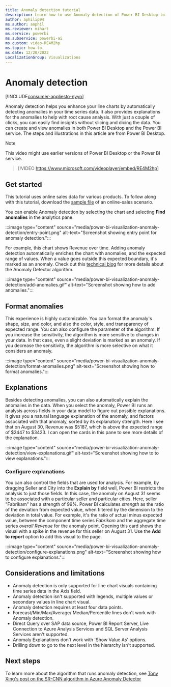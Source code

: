 ```yaml
---
title: Anomaly detection tutorial
description: Learn how to use Anomaly detection of Power BI Desktop to add anomalies, format anomalies, and view and configure explanations.
author: aphilip94
ms.author: anphil
ms.reviewer: mihart
ms.service: powerbi
ms.subservice: powerbi-ai
ms.custom: video-RE4M2hp
ms.topic: how-to
ms.date: 12/20/2022
LocalizationGroup: Visualizations
---
```

# Anomaly detection

[!INCLUDE[consumer-appliesto-nyyn](../includes/consumer-appliesto-nyyn.md)]

Anomaly detection helps you enhance your line charts by automatically detecting anomalies in your time series data. It also provides explanations for the anomalies to help with root cause analysis.  With just a couple of clicks, you can easily find insights without slicing and dicing the data. You can create and view anomalies in both Power BI Desktop and the Power BI service. The steps and illustrations in this article are from Power BI Desktop.

 > [!NOTE]  
 > This video might use earlier versions of Power BI Desktop or the Power BI service.

 >[!VIDEO https://www.microsoft.com/videoplayer/embed/RE4M2hp]

## Get started

This tutorial uses online sales data for various products. To follow along with this tutorial, download the [sample file](https://github.com/microsoft/powerbi-desktop-samples/blob/main/Monthly%20Desktop%20Blog%20Samples/2020/2020SU09%20Blog%20Demo%20-%20September.pbix) of an online-sales scenario.

You can enable Anomaly detection by selecting the chart and selecting **Find anomalies** in the analytics pane.

:::image type="content" source="media/power-bi-visualization-anomaly-detection/entry-point.png" alt-text="Screenshot showing entry point for anomaly detection.":::

 For example, this chart shows Revenue over time. Adding anomaly detection automatically enriches the chart with anomalies, and the expected range of values. When a value goes outside this expected boundary, it's marked as an anomaly. Check out this [technical blog](https://techcommunity.microsoft.com/t5/ai-customer-engineering-team/overview-of-sr-cnn-algorithm-in-azure-anomaly-detector/ba-p/982798) for more details about the Anomaly Detector algorithm.

:::image type="content" source="media/power-bi-visualization-anomaly-detection/add-anomalies.gif" alt-text="Screenshot showing how to add anomalies.":::

## Format anomalies

This experience  is highly customizable. You can format the anomaly's shape, size, and color, and also the color, style, and transparency of expected range. You can also configure the parameter of the algorithm.  If you increase the sensitivity, the algorithm is more sensitive to changes in your data. In that case, even a slight deviation is marked as an anomaly. If you decrease the sensitivity, the algorithm is more selective on what it considers an anomaly.

:::image type="content" source="media/power-bi-visualization-anomaly-detection/format-anomalies.png" alt-text="Screenshot showing how to format anomalies.":::

## Explanations

Besides detecting anomalies, you can also automatically explain the anomalies in the data. When you select the anomaly, Power BI runs an analysis across fields in your data model to figure out possible explanations. It gives you a natural language explanation of the anomaly, and factors associated with that anomaly, sorted by its explanatory strength. Here I see that on August 30, Revenue was \$5187, which is above the expected range of \$2447 to \$3423. I can open the cards in this pane to see more details of the explanation.

:::image type="content" source="media/power-bi-visualization-anomaly-detection/view-explanations.gif" alt-text="Screenshot showing how to to view explanations.":::

### Configure explanations

You can also control the fields that are used for analysis. For example, by dragging Seller and City into the **Explain by** field well, Power BI restricts the analysis to just those fields. In this case,  the anomaly on August 31 seems to be associated with a particular seller and particular cities. Here, seller "Fabrikam" has a strength of 99%. Power BI calculates *strength* as the ratio of the deviation from expected value, when filtered by the dimension to the deviation in total value. For example, it's the ratio of actual minus expected value, between the component time series *Fabrikam* and the aggregate time series *overall Revenue* for the anomaly point. Opening this card shows the visual with a spike in the revenue for this seller on August 31. Use the **Add to report** option to add this visual to the page.

:::image type="content" source="media/power-bi-visualization-anomaly-detection/configure-explanations.png" alt-text="Screenshot showing how to configure explanations.":::

## Considerations and limitations

- Anomaly detection is only supported for line chart visuals containing time series data in the Axis field.
- Anomaly detection isn't supported with legends, multiple values or secondary values in line chart visual.
- Anomaly detection requires at least four data points.
- Forecast/Min/Max/Average/ Median/Percentile lines don't work with Anomaly detection.
- Direct Query over SAP data source, Power BI Report Server, Live Connection to Azure Analysis Services and SQL Server Analysis Services aren't supported.
- Anomaly Explanations don't work with 'Show Value As' options.
- Drilling down to go to the next level in the hierarchy isn't supported.

## Next steps

To learn more about the algorithm that runs anomaly detection, see [Tony Xing's post on the SR-CNN algorithm in Azure Anomaly Detector](https://techcommunity.microsoft.com/t5/ai-customer-engineering-team/overview-of-sr-cnn-algorithm-in-azure-anomaly-detector/ba-p/982798)
